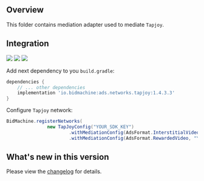 ## Overview

This folder contains mediation adapter used to mediate `Tapjoy`.

## Integration

[<img src="https://img.shields.io/badge/Min%20SDK%20version-1.4.3-brightgreen">](https://github.com/bidmachine/BidMachine-Android-SDK)
[<img src="https://img.shields.io/badge/Network%20Adapter%20version-1.4.3.3-brightgreen">](https://artifactory.bidmachine.io/bidmachine/io/bidmachine/ads.networks.my_target/1.4.3.3/)
[<img src="https://img.shields.io/badge/Network%20version-12.4.2-blue">](https://dev.tapjoy.com/sdk-integration/android/)

Add next dependency to you `build.gradle`:

```groovy
dependencies {
    // ... other dependencies
    implementation 'io.bidmachine:ads.networks.tapjoy:1.4.3.3'
}
```

Configure `Tapjoy` network:

```java
BidMachine.registerNetworks(
               new TapJoyConfig("YOUR_SDK_KEY")
                       .withMediationConfig(AdsFormat.InterstitialVideo, "YOUR_PLACEMENT_NAME")
                       .withMediationConfig(AdsFormat.RewardedVideo, "YOUR_PLACEMENT_NAME"));
```

## What's new in this version

Please view the [changelog](CHANGELOG.md) for details.

